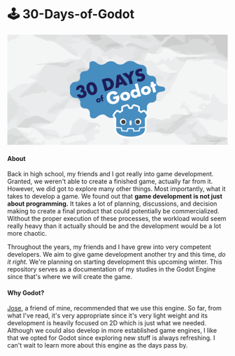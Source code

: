 # 🕹 30-Days-of-Godot
![30 Days of Godot Cover](https://github.com/daverencordero/30-Days-of-Godot/blob/main/README/github-sm-previews_30-days-of-godot.png?raw=true)

#### About

Back in high school, my friends and I got really into game development. Granted, we weren't able to create a finished game, actually far from it. However, we did got to explore many other things. Most importantly, what it takes to develop a game. We found out that **game development is not just about programming.** It takes a lot of planning, discussions, and decision making to create a final product that could potentially be commercialized. Without the proper execution of these processes, the workload would seem really heavy than it actually should be and the development would be a lot more chaotic. 

Throughout the years, my friends and I have grew into very competent developers. We aim to give game development another try and this time, *do it right.* We're planning on starting development this upcoming winter. This repository serves as a documentation of my studies in the Godot Engine since that's where we will create the game.

#### Why Godot?

[Jose](https://github.com/spliteratorrr), a friend of mine, recommended that we use this engine. So far, from what I've read, it's very appropriate since it's very light weight and its development is heavily focused on 2D which is just what we needed. Although we could also develop in more established game engines, I like that we opted for Godot since exploring new stuff is always refreshing. I can't wait to learn more about this engine as the days pass by. 